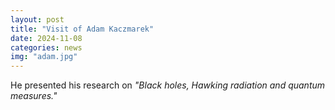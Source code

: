 ```yaml
---
layout: post
title: "Visit of Adam Kaczmarek"
date: 2024-11-08
categories: news
img: "adam.jpg"
---
```


He presented his research on *"Black holes, Hawking radiation and quantum measures."*





